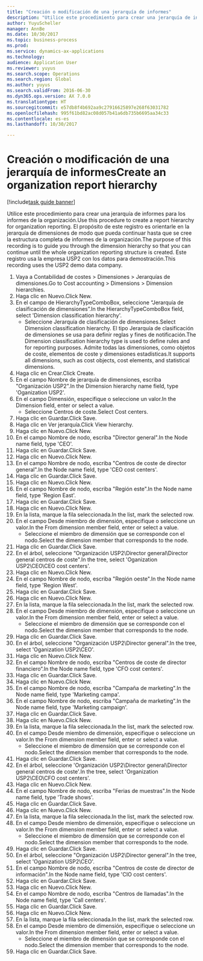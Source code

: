 ```yaml
--- 
title: "Creación o modificación de una jerarquía de informes"
description: "Utilice este procedimiento para crear una jerarquía de informes para los informes de la organización."
author: YuyuScheller
manager: AnnBe
ms.date: 10/30/2017
ms.topic: business-process
ms.prod: 
ms.service: dynamics-ax-applications
ms.technology: 
audience: Application User
ms.reviewer: yuyus
ms.search.scope: Operations
ms.search.region: Global
ms.author: yuyus
ms.search.validFrom: 2016-06-30
ms.dyn365.ops.version: AX 7.0.0
ms.translationtype: HT
ms.sourcegitcommit: e57db8f4b692aa9c27916625897e268f63031782
ms.openlocfilehash: 995f61bd82ac08d057b41a6db735b6695aa34c33
ms.contentlocale: es-es
ms.lasthandoff: 10/30/2017

---
```

# <a name="create-an-organization-report-hierarchy"></a><span data-ttu-id="8342d-103">Creación o modificación de una jerarquía de informes</span><span class="sxs-lookup"><span data-stu-id="8342d-103">Create an organization report hierarchy</span></span>

[!include[task guide banner](../../includes/task-guide-banner.md)]

<span data-ttu-id="8342d-104">Utilice este procedimiento para crear una jerarquía de informes para los informes de la organización.</span><span class="sxs-lookup"><span data-stu-id="8342d-104">Use this procedure to create a report hierarchy for organization reporting.</span></span> <span data-ttu-id="8342d-105">El propósito de este registro es orientarle en la jerarquía de dimensiones de modo que pueda continuar hasta que se cree la estructura completa de informes de la organización.</span><span class="sxs-lookup"><span data-stu-id="8342d-105">The purpose of this recording is to guide you through the dimension hierarchy so that you can continue until the whole organization reporting structure is created.</span></span> <span data-ttu-id="8342d-106">Este registro usa la empresa USP2 con los datos para demostración.</span><span class="sxs-lookup"><span data-stu-id="8342d-106">This recording uses the USP2 demo data company.</span></span>

1. <span data-ttu-id="8342d-107">Vaya a Contabilidad de costes > Dimensiones > Jerarquías de dimensiones.</span><span class="sxs-lookup"><span data-stu-id="8342d-107">Go to Cost accounting > Dimensions > Dimension hierarchies.</span></span>
2. <span data-ttu-id="8342d-108">Haga clic en Nuevo.</span><span class="sxs-lookup"><span data-stu-id="8342d-108">Click New.</span></span>
3. <span data-ttu-id="8342d-109">En el campo de HierarchyTypeComboBox, seleccione “Jerarquía de clasificación de dimensiones”.</span><span class="sxs-lookup"><span data-stu-id="8342d-109">In the HierarchyTypeComboBox field, select 'Dimension classification hierarchy'.</span></span>
    * <span data-ttu-id="8342d-110">Seleccione Jerarquía de clasificación de dimensiones.</span><span class="sxs-lookup"><span data-stu-id="8342d-110">Select Dimension classification hierarchy.</span></span> <span data-ttu-id="8342d-111">El tipo Jerarquía de clasificación de dimensiones se usa para definir reglas y fines de notificación.</span><span class="sxs-lookup"><span data-stu-id="8342d-111">The Dimension classification hierarchy type is used to define rules and for reporting purposes.</span></span> <span data-ttu-id="8342d-112">Admite todas las dimensiones, como objetos de coste, elementos de coste y dimensiones estadísticas.</span><span class="sxs-lookup"><span data-stu-id="8342d-112">It supports all dimensions, such as cost objects, cost elements, and statistical dimensions.</span></span>  
4. <span data-ttu-id="8342d-113">Haga clic en Crear.</span><span class="sxs-lookup"><span data-stu-id="8342d-113">Click Create.</span></span>
5. <span data-ttu-id="8342d-114">En el campo Nombre de jerarquía de dimensiones, escriba "Organización USP2".</span><span class="sxs-lookup"><span data-stu-id="8342d-114">In the Dimension hierarchy name field, type 'Oganization USP2'.</span></span>
6. <span data-ttu-id="8342d-115">En el campo Dimensión, especifique o seleccione un valor.</span><span class="sxs-lookup"><span data-stu-id="8342d-115">In the Dimension field, enter or select a value.</span></span>
    * <span data-ttu-id="8342d-116">Seleccione Centros de coste.</span><span class="sxs-lookup"><span data-stu-id="8342d-116">Select Cost centers.</span></span>  
7. <span data-ttu-id="8342d-117">Haga clic en Guardar.</span><span class="sxs-lookup"><span data-stu-id="8342d-117">Click Save.</span></span>
8. <span data-ttu-id="8342d-118">Haga clic en Ver jerarquía.</span><span class="sxs-lookup"><span data-stu-id="8342d-118">Click View hierarchy.</span></span>
9. <span data-ttu-id="8342d-119">Haga clic en Nuevo.</span><span class="sxs-lookup"><span data-stu-id="8342d-119">Click New.</span></span>
10. <span data-ttu-id="8342d-120">En el campo Nombre de nodo, escriba "Director general".</span><span class="sxs-lookup"><span data-stu-id="8342d-120">In the Node name field, type 'CEO'.</span></span>
11. <span data-ttu-id="8342d-121">Haga clic en Guardar.</span><span class="sxs-lookup"><span data-stu-id="8342d-121">Click Save.</span></span>
12. <span data-ttu-id="8342d-122">Haga clic en Nuevo.</span><span class="sxs-lookup"><span data-stu-id="8342d-122">Click New.</span></span>
13. <span data-ttu-id="8342d-123">En el campo Nombre de nodo, escriba "Centros de coste de director general".</span><span class="sxs-lookup"><span data-stu-id="8342d-123">In the Node name field, type 'CEO cost centers'.</span></span>
14. <span data-ttu-id="8342d-124">Haga clic en Guardar.</span><span class="sxs-lookup"><span data-stu-id="8342d-124">Click Save.</span></span>
15. <span data-ttu-id="8342d-125">Haga clic en Nuevo.</span><span class="sxs-lookup"><span data-stu-id="8342d-125">Click New.</span></span>
16. <span data-ttu-id="8342d-126">En el campo Nombre de nodo, escriba "Región este".</span><span class="sxs-lookup"><span data-stu-id="8342d-126">In the Node name field, type 'Region East'.</span></span>
17. <span data-ttu-id="8342d-127">Haga clic en Guardar.</span><span class="sxs-lookup"><span data-stu-id="8342d-127">Click Save.</span></span>
18. <span data-ttu-id="8342d-128">Haga clic en Nuevo.</span><span class="sxs-lookup"><span data-stu-id="8342d-128">Click New.</span></span>
19. <span data-ttu-id="8342d-129">En la lista, marque la fila seleccionada.</span><span class="sxs-lookup"><span data-stu-id="8342d-129">In the list, mark the selected row.</span></span>
20. <span data-ttu-id="8342d-130">En el campo Desde miembro de dimensión, especifique o seleccione un valor.</span><span class="sxs-lookup"><span data-stu-id="8342d-130">In the From dimension member field, enter or select a value.</span></span>
    * <span data-ttu-id="8342d-131">Seleccione el miembro de dimensión que se corresponde con el nodo.</span><span class="sxs-lookup"><span data-stu-id="8342d-131">Select the dimension member that corresponds to the node.</span></span>  
21. <span data-ttu-id="8342d-132">Haga clic en Guardar.</span><span class="sxs-lookup"><span data-stu-id="8342d-132">Click Save.</span></span>
22. <span data-ttu-id="8342d-133">En el árbol, seleccione “Organización USP2\Director general\Director general centros de coste".</span><span class="sxs-lookup"><span data-stu-id="8342d-133">In the tree, select 'Oganization USP2\CEO\CEO cost centers'.</span></span>
23. <span data-ttu-id="8342d-134">Haga clic en Nuevo.</span><span class="sxs-lookup"><span data-stu-id="8342d-134">Click New.</span></span>
24. <span data-ttu-id="8342d-135">En el campo Nombre de nodo, escriba "Región oeste".</span><span class="sxs-lookup"><span data-stu-id="8342d-135">In the Node name field, type 'Region West'.</span></span>
25. <span data-ttu-id="8342d-136">Haga clic en Guardar.</span><span class="sxs-lookup"><span data-stu-id="8342d-136">Click Save.</span></span>
26. <span data-ttu-id="8342d-137">Haga clic en Nuevo.</span><span class="sxs-lookup"><span data-stu-id="8342d-137">Click New.</span></span>
27. <span data-ttu-id="8342d-138">En la lista, marque la fila seleccionada.</span><span class="sxs-lookup"><span data-stu-id="8342d-138">In the list, mark the selected row.</span></span>
28. <span data-ttu-id="8342d-139">En el campo Desde miembro de dimensión, especifique o seleccione un valor.</span><span class="sxs-lookup"><span data-stu-id="8342d-139">In the From dimension member field, enter or select a value.</span></span>
    * <span data-ttu-id="8342d-140">Seleccione el miembro de dimensión que se corresponde con el nodo.</span><span class="sxs-lookup"><span data-stu-id="8342d-140">Select the dimension member that corresponds to the node.</span></span>  
29. <span data-ttu-id="8342d-141">Haga clic en Guardar.</span><span class="sxs-lookup"><span data-stu-id="8342d-141">Click Save.</span></span>
30. <span data-ttu-id="8342d-142">En el árbol, seleccione "Organización USP2\Director general".</span><span class="sxs-lookup"><span data-stu-id="8342d-142">In the tree, select 'Oganization USP2\CEO'.</span></span>
31. <span data-ttu-id="8342d-143">Haga clic en Nuevo.</span><span class="sxs-lookup"><span data-stu-id="8342d-143">Click New.</span></span>
32. <span data-ttu-id="8342d-144">En el campo Nombre de nodo, escriba "Centros de coste de director financiero“.</span><span class="sxs-lookup"><span data-stu-id="8342d-144">In the Node name field, type 'CFO cost centers'.</span></span>
33. <span data-ttu-id="8342d-145">Haga clic en Guardar.</span><span class="sxs-lookup"><span data-stu-id="8342d-145">Click Save.</span></span>
34. <span data-ttu-id="8342d-146">Haga clic en Nuevo.</span><span class="sxs-lookup"><span data-stu-id="8342d-146">Click New.</span></span>
35. <span data-ttu-id="8342d-147">En el campo Nombre de nodo, escriba "Campaña de marketing".</span><span class="sxs-lookup"><span data-stu-id="8342d-147">In the Node name field, type 'Marketing campa'.</span></span>
36. <span data-ttu-id="8342d-148">En el campo Nombre de nodo, escriba "Campaña de marketing".</span><span class="sxs-lookup"><span data-stu-id="8342d-148">In the Node name field, type 'Marketing campaign'.</span></span>
37. <span data-ttu-id="8342d-149">Haga clic en Guardar.</span><span class="sxs-lookup"><span data-stu-id="8342d-149">Click Save.</span></span>
38. <span data-ttu-id="8342d-150">Haga clic en Nuevo.</span><span class="sxs-lookup"><span data-stu-id="8342d-150">Click New.</span></span>
39. <span data-ttu-id="8342d-151">En la lista, marque la fila seleccionada.</span><span class="sxs-lookup"><span data-stu-id="8342d-151">In the list, mark the selected row.</span></span>
40. <span data-ttu-id="8342d-152">En el campo Desde miembro de dimensión, especifique o seleccione un valor.</span><span class="sxs-lookup"><span data-stu-id="8342d-152">In the From dimension member field, enter or select a value.</span></span>
    * <span data-ttu-id="8342d-153">Seleccione el miembro de dimensión que se corresponde con el nodo.</span><span class="sxs-lookup"><span data-stu-id="8342d-153">Select the dimension member that corresponds to the node.</span></span>  
41. <span data-ttu-id="8342d-154">Haga clic en Guardar.</span><span class="sxs-lookup"><span data-stu-id="8342d-154">Click Save.</span></span>
42. <span data-ttu-id="8342d-155">En el árbol, seleccione 'Organización USP2\Director general\Director general centros de coste'.</span><span class="sxs-lookup"><span data-stu-id="8342d-155">In the tree, select 'Organization USP2\CEO\CFO cost centers'.</span></span>
43. <span data-ttu-id="8342d-156">Haga clic en Nuevo.</span><span class="sxs-lookup"><span data-stu-id="8342d-156">Click New.</span></span>
44. <span data-ttu-id="8342d-157">En el campo Nombre de nodo, escriba "Ferias de muestras".</span><span class="sxs-lookup"><span data-stu-id="8342d-157">In the Node name field, type 'Trade shows'.</span></span>
45. <span data-ttu-id="8342d-158">Haga clic en Guardar.</span><span class="sxs-lookup"><span data-stu-id="8342d-158">Click Save.</span></span>
46. <span data-ttu-id="8342d-159">Haga clic en Nuevo.</span><span class="sxs-lookup"><span data-stu-id="8342d-159">Click New.</span></span>
47. <span data-ttu-id="8342d-160">En la lista, marque la fila seleccionada.</span><span class="sxs-lookup"><span data-stu-id="8342d-160">In the list, mark the selected row.</span></span>
48. <span data-ttu-id="8342d-161">En el campo Desde miembro de dimensión, especifique o seleccione un valor.</span><span class="sxs-lookup"><span data-stu-id="8342d-161">In the From dimension member field, enter or select a value.</span></span>
    * <span data-ttu-id="8342d-162">Seleccione el miembro de dimensión que se corresponde con el nodo.</span><span class="sxs-lookup"><span data-stu-id="8342d-162">Select the dimension member that corresponds to the node.</span></span>  
49. <span data-ttu-id="8342d-163">Haga clic en Guardar.</span><span class="sxs-lookup"><span data-stu-id="8342d-163">Click Save.</span></span>
50. <span data-ttu-id="8342d-164">En el árbol, seleccione "Organización USP2\Director general".</span><span class="sxs-lookup"><span data-stu-id="8342d-164">In the tree, select 'Oganization USP2\CEO'.</span></span>
51. <span data-ttu-id="8342d-165">En el campo Nombre de nodo, escriba "Centros de coste de director de información".</span><span class="sxs-lookup"><span data-stu-id="8342d-165">In the Node name field, type 'CIO cost centers'.</span></span>
52. <span data-ttu-id="8342d-166">Haga clic en Guardar.</span><span class="sxs-lookup"><span data-stu-id="8342d-166">Click Save.</span></span>
53. <span data-ttu-id="8342d-167">Haga clic en Nuevo.</span><span class="sxs-lookup"><span data-stu-id="8342d-167">Click New.</span></span>
54. <span data-ttu-id="8342d-168">En el campo Nombre de nodo, escriba "Centros de llamadas".</span><span class="sxs-lookup"><span data-stu-id="8342d-168">In the Node name field, type 'Call centers'.</span></span>
55. <span data-ttu-id="8342d-169">Haga clic en Guardar.</span><span class="sxs-lookup"><span data-stu-id="8342d-169">Click Save.</span></span>
56. <span data-ttu-id="8342d-170">Haga clic en Nuevo.</span><span class="sxs-lookup"><span data-stu-id="8342d-170">Click New.</span></span>
57. <span data-ttu-id="8342d-171">En la lista, marque la fila seleccionada.</span><span class="sxs-lookup"><span data-stu-id="8342d-171">In the list, mark the selected row.</span></span>
58. <span data-ttu-id="8342d-172">En el campo Desde miembro de dimensión, especifique o seleccione un valor.</span><span class="sxs-lookup"><span data-stu-id="8342d-172">In the From dimension member field, enter or select a value.</span></span>
    * <span data-ttu-id="8342d-173">Seleccione el miembro de dimensión que se corresponde con el nodo.</span><span class="sxs-lookup"><span data-stu-id="8342d-173">Select the dimension member that corresponds to the node.</span></span>  
59. <span data-ttu-id="8342d-174">Haga clic en Guardar.</span><span class="sxs-lookup"><span data-stu-id="8342d-174">Click Save.</span></span>


